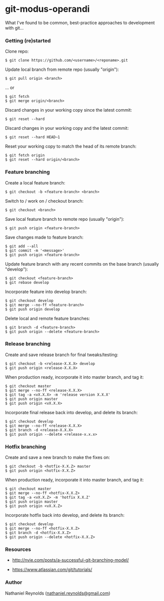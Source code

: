 # git-modus-operandi
What I've found to be common, best-practice approaches to development with git...


### Getting (re)started

Clone repo:

    $ git clone https://github.com/<username>/<reponame>.git

Update local branch from remote repo (usually "origin"):

    $ git pull origin <branch>

... or

    $ git fetch
    $ git merge origin/<branch>

Discard changes in your working copy since the latest commit:

    $ git reset --hard
    
Discard changes in your working copy and the latest commit:
    
    $ git reset --hard HEAD~1

Reset your working copy to match the head of its remote branch:
    
    $ git fetch origin
    $ git reset --hard origin/<branch>


### Feature branching

Create a local feature branch:

    $ git checkout -b <feature-branch> <branch>

Switch to / work on / checkout branch:

    $ git checkout <branch>

Save local feature branch to remote repo (usually "origin"):

    $ git push origin <feature-branch>

Save changes made to feature branch:

    $ git add --all
    $ git commit -m '<message>'
    $ git push origin <feature-branch>

Update feature branch with any recent commits on the base branch (usually "develop"):

    $ git checkout <feature-branch>
    $ git rebase develop

Incorporate feature into develop branch:

    $ git checkout develop
    $ git merge --no-ff <feature-branch>
    $ git push origin develop

Delete local and remote feature branches:

    $ git branch -d <feature-branch>
    $ git push origin --delete <feature-branch>


### Release branching

Create and save release branch for final tweaks/testing:

    $ git checkout -b <release-X.X.X> develop
    $ git push origin <release-X.X.X>
    
When production ready, incorporate it into master branch, and tag it:

    $ git checkout master
    $ git merge --no-ff <release-X.X.X>
    $ git tag -a <vX.X.X> -m 'release version X.X.X'
    $ git push origin master
    $ git push origin <vX.X.X>
    
Incorporate final release back into develop, and delete its branch:

    $ git checkout develop
    $ git merge --no-ff <release-X.X.X>
    $ git branch -d <release-X.X.X>
    $ git push origin --delete <release-x.x.x>
    

### Hotfix branching

Create and save a new branch to make the fixes on:

    $ git checkout -b <hotfix-X.X.Z> master
    $ git push origin <hotfix-X.X.Z>
    
When production ready, incorporate it into master branch, and tag it:

    $ git checkout master
    $ git merge --no-ff <hotfix-X.X.Z>
    $ git tag -a <vX.X.Z> -m 'hotfix X.X.Z'
    $ git push origin master
    $ git push origin <vX.X.Z>

Incorporate hotfix back into develop, and delete its branch:

    $ git checkout develop
    $ git merge --no-ff <hotfix-X.X.Z>
    $ git branch -d <hotfix-X.X.Z>
    $ git push origin --delete <hotfix-X.X.Z>
    

### Resources

- http://nvie.com/posts/a-successful-git-branching-model/

- https://www.atlassian.com/git/tutorials/

### Author

Nathaniel Reynolds (nathaniel.reynolds@gmail.com)

